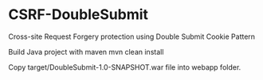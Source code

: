 # CSRF-DoubleSubmit
Cross-site Request Forgery protection using Double Submit Cookie Pattern

Build Java project with maven
mvn clean install

Copy target/DoubleSubmit-1.0-SNAPSHOT.war file into webapp folder. 
